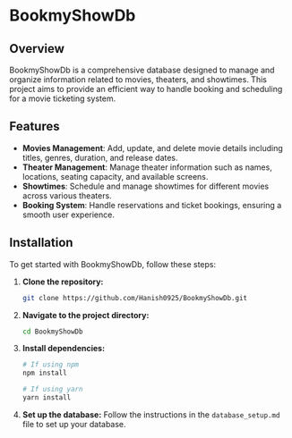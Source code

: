 # BookmyShowDb

## Overview
BookmyShowDb is a comprehensive database designed to manage and organize information related to movies, theaters, and showtimes. This project aims to provide an efficient way to handle booking and scheduling for a movie ticketing system.

## Features
- **Movies Management**: Add, update, and delete movie details including titles, genres, duration, and release dates.
- **Theater Management**: Manage theater information such as names, locations, seating capacity, and available screens.
- **Showtimes**: Schedule and manage showtimes for different movies across various theaters.
- **Booking System**: Handle reservations and ticket bookings, ensuring a smooth user experience.

## Installation
To get started with BookmyShowDb, follow these steps:

1. **Clone the repository:**
   ```bash
   git clone https://github.com/Hanish0925/BookmyShowDb.git

2. **Navigate to the project directory:**
   ```bash
   cd BookmyShowDb
   
3. **Install dependencies:**
   ```bash
   # If using npm
   npm install

   # If using yarn
   yarn install
4. **Set up the database:**
   Follow the instructions in the `database_setup.md` file to set up your database.

